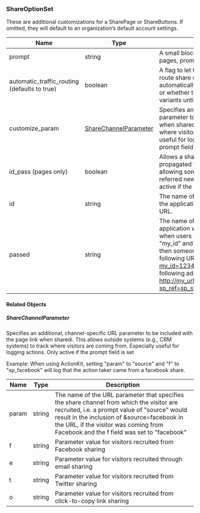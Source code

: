 ### ShareOptionSet

These are additional customizations for a SharePage or ShareButtons. If omitted, they will default to an organization’s default account settings.

| Name | Type | Description
|------|------|-----------
| prompt | string | A small block of text that appears on share pages, prompting the user to share. 
| automatic_traffic_routing (defaults to true) | boolean | A flag to let the application know whether to route share content A/B test traffic automatically via a multi-arm bandit algorithm, or whether traffic is even split across all variants until a winner is selected.
| customize_param | [ShareChannelParameter](#sharechannelparameter) |  Specifies an additional, channel-specific URL parameter to be included with the page link when shared, to allow outside systems to track where visitors are coming from - especially useful for logging actions. Only active if the prompt field is set
| id_pass (pages only)| boolean  | Allows a sharer identification parameter to be propagated through the URL of the shared link, allowing some CRMs to keep track of who referred new visitors to the website. Only active if the id field is set.
| id | string | The name of the identification parameter that the application will look for in the SharePage URL.
| passed | string | The name of the referrer parameter that the application will use for specifying the id value when users share page_url. E.g., if id is set to "my_id" and passed is set to "referred_by", then someone who visits a SharePage with the following URL: http://shpg.org/1/25?my_id=1234 would share links with the following additional parameter included: http://my_url.com?sp_ref=sp_stuff_goes_here&referred_by=1234

#### Related Objects

##### ShareChannelParameter

Specifies an additional, channel-specific URL parameter to be included with the page link when sharedi. This allows outside systems (e.g., CRM systems) to track where visitors are coming from.  Especially useful for logging actions. Only active if the prompt field is set

Example: When using ActionKit, setting "param" to "source" and "f" to "sp_facebook" will log that the action taker came from a facebook share.

| Name | Type | Description
|------|------|-----------
| param | string | The name of the URL parameter that specifies the share channel from which the visitor are recruited, i.e. a prompt value of "source" would result in the inclusion of &source=facebook in the URL, if the visitor was coming from Facebook and the f field was set to "facebook"
| f | string | Parameter value for visitors recruited from Facebook sharing
| e | string | Parameter value for visitors recruited through email sharing
| t | string | Parameter value for visitors recruited from Twitter sharing
| o | string | Parameter value for visitors recruited from click-to-copy link sharing
